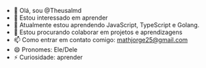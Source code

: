 - 👋 Olá, sou @Theusalmd
- 👀 Estou interessado em aprender
- 🌱 Atualmente estou aprendendo JavaScript, TypeScript e Golang.
- 💞️ Estou procurando colaborar em projetos e aprendizagens
- 📫 Como entrar em contato comigo: mathjorge25@gmail.com
- 😄 Pronomes: Ele/Dele
- ⚡ Curiosidade: aprender
